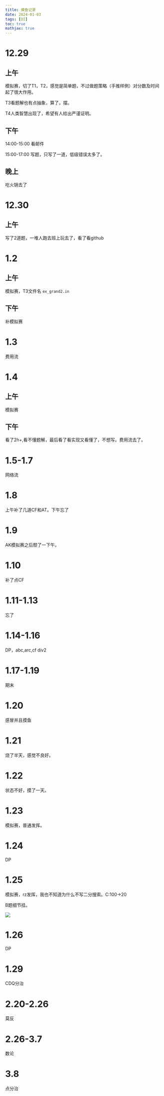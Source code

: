 ```yaml
---
title: 摸鱼记录
date: 2024-01-03
tags: [OI]
toc: true
mathjax: true
---
```



# 12.29
## 上午
模拟赛，切了T1，T2，感觉是简单题，不过做题策略（手推样例）对分数及时间起了很大作用。

T3看题解也有点抽象，算了，摆。

T4人类智慧出现了，希望有人给出严谨证明。

## 下午

14:00-15:00 看邮件

15:00-17:00 写题，只写了一道，低级错误太多了。

## 晚上

吃火锅去了

# 12.30

## 上午

写了2道题，一堆人跑去班上玩去了，看了看github

# 1.2

## 上午

模拟赛，T3文件名 `ex_grand2.in`

## 下午

补模拟赛

# 1.3

费用流

# 1.4

## 上午

模拟赛

## 下午

看了2h+,看不懂题解，最后看了看实现又看懂了，不想写。费用流去了。

# 1.5-1.7

网络流

# 1.8

上午补了几道CF和AT。下午忘了

# 1.9

AK模拟赛之后颓了一下午。

# 1.10 

补了点CF

# 1.11-1.13

忘了

# 1.14-1.16

DP，abc,arc,cf div2

# 1.17-1.19

期末

# 1.20

感冒并且摸鱼

# 1.21

烧了半天，感觉不良好。

# 1.22 

状态不好，摸了一天。

# 1.23

模拟赛，普通发挥。

# 1.24

DP

# 1.25

模拟赛，rz发挥，我也不知道为什么不写二分搜索。C:100->20

B题细节挂。


![](https://cdn.luogu.com.cn/upload/image_hosting/lsoahfqr.png)

# 1.26

DP

# 1.29

CDQ分治

# 2.20-2.26

莫反

# 2.26-3.7

数论

# 3.8

点分治

